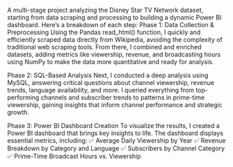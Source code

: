 A multi-stage project analyzing the Disney Star TV Network dataset, starting from data scraping and processing to building a dynamic Power BI dashboard. Here’s a breakdown of each step:
Phase 1: Data Collection & Preprocessing Using the Pandas read_html() function, I quickly and efficiently scraped data directly from Wikipedia, avoiding the complexity of traditional web scraping tools. From there, I combined and enriched datasets, adding metrics like viewership, revenue, and broadcasting hours using NumPy to make the data more quantitative and ready for analysis.

Phase 2: SQL-Based Analysis Next, I conducted a deep analysis using MySQL, answering critical questions about channel viewership, revenue trends, language availability, and more. I queried everything from top-performing channels and subscriber trends to patterns in prime-time viewership, gaining insights that inform channel performance and strategic growth.

Phase 3: Power BI Dashboard Creation To visualize the results, I created a Power BI dashboard that brings key insights to life. The dashboard displays essential metrics, including: ✅ Average Daily Viewership by Year
✅ Revenue Breakdown by Category and Language
✅ Subscribers by Channel Category
✅ Prime-Time Broadcast Hours vs. Viewership
